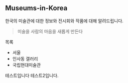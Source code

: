 ## __Museums-in-Korea__
한국의 미술관에 대한 정보와 전시회와 작품에 대해 알려드립니다.

>미술을 사람의 마음을 새롭게 만든다

목록
* 서울
 * 인사동 갤러리
 * 국립현대미술관



테스트입니다
테스트2입니다.
